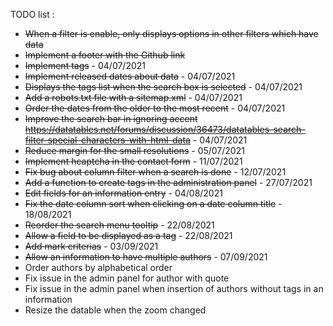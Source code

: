 TODO list : 
- ~~When a filter is enable, only displays options in other filters which have data~~
- ~~Implement a footer with the Github link~~
- ~~Implement tags~~ - 04/07/2021
- ~~Implement released dates about data~~ - 04/07/2021
- ~~Displays the tags list when the search box is selected~~ - 04/07/2021
- ~~Add a robots.txt file with a sitemap.xml~~ - 04/07/2021
- ~~Order the dates from the older to the most recent~~ - 04/07/2021
- ~~Improve the search bar in ignoring accent https://datatables.net/forums/discussion/36473/datatables-search-filter-special-characters-with-html-data~~ - 04/07/2021
- ~~Reduce margin for the small resolutions~~ - 05/07/2021
- ~~Implement hcaptcha in the contact form~~ - 11/07/2021
- ~~Fix bug about column filter when a search is done~~ - 12/07/2021
- ~~Add a function to create tags in the administration panel~~ - 27/07/2021
- ~~Edit fields for an information entry~~ - 04/08/2021
- ~~Fix the date column sort when clicking on a date column title~~ - 18/08/2021
- ~~Reorder the search menu tooltip~~ - 22/08/2021
- ~~Allow a field to be displayed as a tag~~ - 22/08/2021
- ~~Add mark criterias~~ - 03/09/2021
- ~~Allow an information to have multiple authors~~ - 07/09/2021
- Order authors by alphabetical order
- Fix issue in the admin panel for author with quote
- Fix issue in the admin panel when insertion of authors without tags in an information
- Resize the datable when the zoom changed